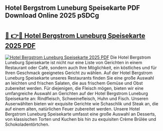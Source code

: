 ## Hotel Bergstrom Luneburg Speisekarte PDF Download Online 2025 pSDCg

# <h2><a href="http://gc5gdja.nevu.top/?p=Hotel+Bergstrom+Luneburg+Speisekarte">🔗 👉🔴 Hotel Bergstrom Luneburg Speisekarte 2025 PDF</a></h2>

[![Hotel Bergstrom Luneburg Speisekarte 2025 PDF](https://i.imgur.com/dBaPXMq.png)](http://gc5gdja.nevu.top/?p=Hotel+Bergstrom+Luneburg+Speisekarte)
Die Hotel Bergstrom Luneburg Speisekarte ist nicht nur eine Liste von Gerichten in einem Restaurant oder Café, sondern auch Ihre Möglichkeit, ein köstliches und für Ihren Geschmack geeignetes Gericht zu wählen. Auf der Hotel Bergstrom Luneburg Speisekarte unseres Restaurants finden Sie eine große Auswahl an leichten und frischen Salaten, die aus frischem Gemüse und Obst zubereitet werden. Für diejenigen, die Fleisch mögen, bieten wir eine umfangreiche Auswahl an Gerichten auf der Hotel Bergstrom Luneburg Speisekarte an: Rindfleisch, Schweinefleisch, Huhn und Fisch. Unseren Auserwählten bieten wir exquisite Gerichte wie Schaschlik und Steak an, die auf einem alten, natürlichen Feuer zubereitet werden. Unsere Hotel Bergstrom Luneburg Speisekarte umfasst eine große Auswahl an Desserts, von klassischen Torten und Kuchen bis hin zu exquisiten Crème Brûlée und Schokoladentörtchen.
